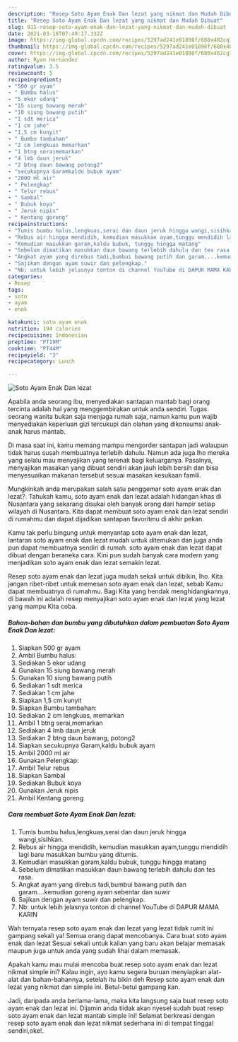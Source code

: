 ```yaml
---
description: "Resep Soto Ayam Enak Dan lezat yang nikmat dan Mudah Dibuat"
title: "Resep Soto Ayam Enak Dan lezat yang nikmat dan Mudah Dibuat"
slug: 915-resep-soto-ayam-enak-dan-lezat-yang-nikmat-dan-mudah-dibuat
date: 2021-03-18T07:49:17.332Z
image: https://img-global.cpcdn.com/recipes/5297ad241e01898f/680x482cq70/soto-ayam-enak-dan-lezat-foto-resep-utama.jpg
thumbnail: https://img-global.cpcdn.com/recipes/5297ad241e01898f/680x482cq70/soto-ayam-enak-dan-lezat-foto-resep-utama.jpg
cover: https://img-global.cpcdn.com/recipes/5297ad241e01898f/680x482cq70/soto-ayam-enak-dan-lezat-foto-resep-utama.jpg
author: Ryan Hernandez
ratingvalue: 3.5
reviewcount: 5
recipeingredient:
- "500 gr ayam"
- " Bumbu halus"
- "5 ekor udang"
- "15 siung bawang merah"
- "10 siung bawang putih"
- "1 sdt merica"
- "1 cm jahe"
- "1,5 cm kunyit"
- " Bumbu tambahan"
- "2 cm lengkuas memarkan"
- "1 btng seraimemarkan"
- "4 lmb daun jeruk"
- "2 btng daun bawang potong2"
- "secukupnya Garamkaldu bubuk ayam"
- "2000 ml air"
- " Pelengkap"
- " Telur rebus"
- " Sambal"
- " Bubuk koya"
- " Jeruk nipis"
- " Kentang goreng"
recipeinstructions:
- "Tumis bumbu halus,lengkuas,serai dan daun jeruk hingga wangi,sisihkan."
- "Rebus air hingga mendidih, kemudian masukkan ayam,tunggu mendidih lagi baru masukkan bumbu yang ditumis."
- "Kemudian masukkan garam,kaldu bubuk, tunggu hingga matang"
- "Sebelum dimatikan masukkan daun bawang terlebih dahulu dan tes rasa."
- "Angkat ayam yang direbus tadi,bumbui bawang putih dan garam....kemudian goreng ayam sebentar dan suwir"
- "Sajikan dengan ayam suwir dan pelengkap."
- "Nb: untuk lebih jelasnya tonton di channel YouTube di DAPUR MAMA KARIN"
categories:
- Resep
tags:
- soto
- ayam
- enak

katakunci: soto ayam enak 
nutrition: 194 calories
recipecuisine: Indonesian
preptime: "PT19M"
cooktime: "PT44M"
recipeyield: "3"
recipecategory: Lunch

---
```



![Soto Ayam Enak Dan lezat](https://img-global.cpcdn.com/recipes/5297ad241e01898f/680x482cq70/soto-ayam-enak-dan-lezat-foto-resep-utama.jpg)

Apabila anda seorang ibu, menyediakan santapan mantab bagi orang tercinta adalah hal yang menggembirakan untuk anda sendiri. Tugas seorang  wanita bukan saja menjaga rumah saja, namun kamu pun wajib menyediakan keperluan gizi tercukupi dan olahan yang dikonsumsi anak-anak harus mantab.

Di masa  saat ini, kamu memang mampu mengorder santapan jadi walaupun tidak harus susah membuatnya terlebih dahulu. Namun ada juga lho mereka yang selalu mau menyajikan yang terenak bagi keluarganya. Pasalnya, menyajikan masakan yang dibuat sendiri akan jauh lebih bersih dan bisa menyesuaikan makanan tersebut sesuai masakan kesukaan famili. 



Mungkinkah anda merupakan salah satu penggemar soto ayam enak dan lezat?. Tahukah kamu, soto ayam enak dan lezat adalah hidangan khas di Nusantara yang sekarang disukai oleh banyak orang dari hampir setiap wilayah di Nusantara. Kita dapat membuat soto ayam enak dan lezat sendiri di rumahmu dan dapat dijadikan santapan favoritmu di akhir pekan.

Kamu tak perlu bingung untuk menyantap soto ayam enak dan lezat, lantaran soto ayam enak dan lezat mudah untuk ditemukan dan juga anda pun dapat membuatnya sendiri di rumah. soto ayam enak dan lezat dapat dibuat dengan beraneka cara. Kini pun sudah banyak cara modern yang menjadikan soto ayam enak dan lezat semakin lezat.

Resep soto ayam enak dan lezat juga mudah sekali untuk dibikin, lho. Kita jangan ribet-ribet untuk memesan soto ayam enak dan lezat, sebab Kamu dapat membuatnya di rumahmu. Bagi Kita yang hendak menghidangkannya, di bawah ini adalah resep menyajikan soto ayam enak dan lezat yang lezat yang mampu Kita coba.

<!--inarticleads1-->

##### Bahan-bahan dan bumbu yang dibutuhkan dalam pembuatan Soto Ayam Enak Dan lezat:

1. Siapkan 500 gr ayam
1. Ambil  Bumbu halus:
1. Sediakan 5 ekor udang
1. Gunakan 15 siung bawang merah
1. Gunakan 10 siung bawang putih
1. Sediakan 1 sdt merica
1. Sediakan 1 cm jahe
1. Siapkan 1,5 cm kunyit
1. Siapkan  Bumbu tambahan:
1. Sediakan 2 cm lengkuas, memarkan
1. Ambil 1 btng serai,memarkan
1. Sediakan 4 lmb daun jeruk
1. Sediakan 2 btng daun bawang, potong2
1. Siapkan secukupnya Garam,kaldu bubuk ayam
1. Ambil 2000 ml air
1. Gunakan  Pelengkap:
1. Ambil  Telur rebus
1. Siapkan  Sambal
1. Sediakan  Bubuk koya
1. Gunakan  Jeruk nipis
1. Ambil  Kentang goreng




<!--inarticleads2-->

##### Cara membuat Soto Ayam Enak Dan lezat:

1. Tumis bumbu halus,lengkuas,serai dan daun jeruk hingga wangi,sisihkan.
1. Rebus air hingga mendidih, kemudian masukkan ayam,tunggu mendidih lagi baru masukkan bumbu yang ditumis.
1. Kemudian masukkan garam,kaldu bubuk, tunggu hingga matang
1. Sebelum dimatikan masukkan daun bawang terlebih dahulu dan tes rasa.
1. Angkat ayam yang direbus tadi,bumbui bawang putih dan garam....kemudian goreng ayam sebentar dan suwir
1. Sajikan dengan ayam suwir dan pelengkap.
1. Nb: untuk lebih jelasnya tonton di channel YouTube di DAPUR MAMA KARIN




Wah ternyata resep soto ayam enak dan lezat yang lezat tidak rumit ini gampang sekali ya! Semua orang dapat mencobanya. Cara buat soto ayam enak dan lezat Sesuai sekali untuk kalian yang baru akan belajar memasak maupun juga untuk anda yang sudah lihai dalam memasak.

Apakah kamu mau mulai mencoba buat resep soto ayam enak dan lezat nikmat simple ini? Kalau ingin, ayo kamu segera buruan menyiapkan alat-alat dan bahan-bahannya, setelah itu bikin deh Resep soto ayam enak dan lezat yang nikmat dan simple ini. Betul-betul gampang kan. 

Jadi, daripada anda berlama-lama, maka kita langsung saja buat resep soto ayam enak dan lezat ini. Dijamin anda tiidak akan nyesel sudah buat resep soto ayam enak dan lezat mantab simple ini! Selamat berkreasi dengan resep soto ayam enak dan lezat nikmat sederhana ini di tempat tinggal sendiri,oke!.

